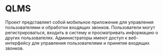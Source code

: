 # QLMS
Проект представляет собой мобильное приложение для управления пользователями и обработки входящих звонков. Пользователи могут регистрироваться, входить в систему и просматривать информацию о других пользователях. Администраторы имеют доступ к веб-интерфейсу для управления пользователями и принятия входящих звонков.
